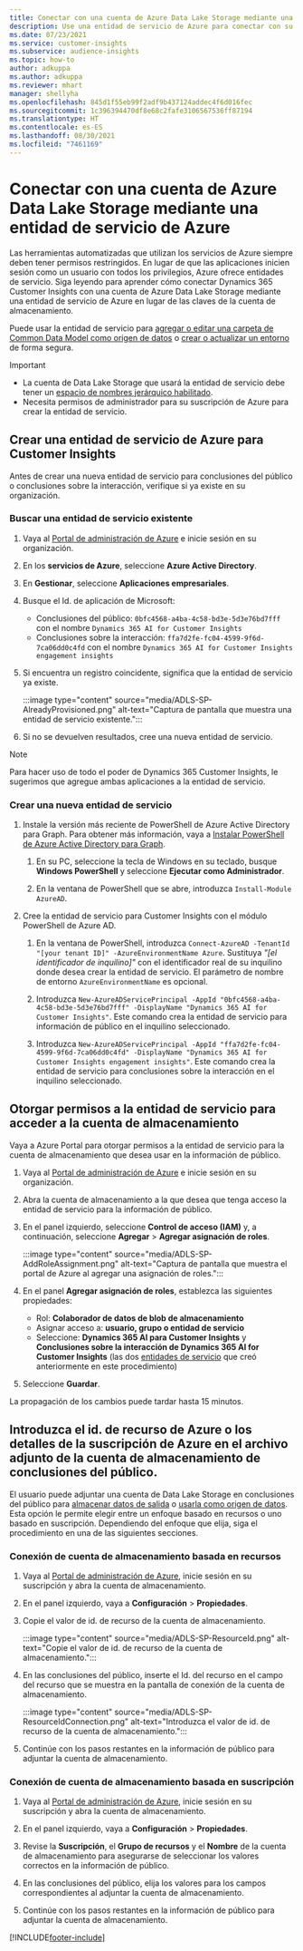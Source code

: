 ```yaml
---
title: Conectar con una cuenta de Azure Data Lake Storage mediante una entidad de servicio
description: Use una entidad de servicio de Azure para conectar con su propio lago de datos.
ms.date: 07/23/2021
ms.service: customer-insights
ms.subservice: audience-insights
ms.topic: how-to
author: adkuppa
ms.author: adkuppa
ms.reviewer: mhart
manager: shellyha
ms.openlocfilehash: 845d1f55eb99f2adf9b437124addec4f6d016fec
ms.sourcegitcommit: 1c396394470df8e68c2fafe3106567536ff87194
ms.translationtype: HT
ms.contentlocale: es-ES
ms.lasthandoff: 08/30/2021
ms.locfileid: "7461169"
---
```

# <a name="connect-to-an-azure-data-lake-storage-account-by-using-an-azure-service-principal"></a>Conectar con una cuenta de Azure Data Lake Storage mediante una entidad de servicio de Azure
<!--note from editor: The Cloud Style Guide would have us just use "Azure Data Lake Storage" to mean the current version, unless the old version (Gen1) is mentioned. I've followed this guidance, even though it seems that our docs and Azure docs are all over the map on this.-->
Las herramientas automatizadas que utilizan los servicios de Azure siempre deben tener permisos restringidos. En lugar de que las aplicaciones inicien sesión como un usuario con todos los privilegios, Azure ofrece entidades de servicio. Siga leyendo para aprender cómo conectar Dynamics 365 Customer Insights con una cuenta de Azure Data Lake Storage mediante una entidad de servicio de Azure en lugar de las claves de la cuenta de almacenamiento. 

Puede usar la entidad de servicio para [agregar o editar una carpeta de Common Data Model como origen de datos](connect-common-data-model.md) o [crear o actualizar un entorno](get-started-paid.md) de forma segura.<!--note from editor: Suggested. Or it could be ", or create a new environment or update an existing one". I think "new" is implied with "create". The comma is necessary.-->

> [!IMPORTANT]
> - La cuenta de Data Lake Storage que usará<!--note from editor: Suggested. Or perhaps it could be "The Data Lake Storage account to which you want to give access to the service principal..."--> la entidad de servicio debe tener un [espacio de nombres jerárquico habilitado](/azure/storage/blobs/data-lake-storage-namespace).
> - Necesita permisos de administrador para su suscripción de Azure para crear la entidad de servicio.

## <a name="create-an-azure-service-principal-for-customer-insights"></a>Crear una entidad de servicio de Azure para Customer Insights

Antes de crear una nueva entidad de servicio para conclusiones del público o conclusiones sobre la interacción, verifique si ya existe en su organización.

### <a name="look-for-an-existing-service-principal"></a>Buscar una entidad de servicio existente

1. Vaya al [Portal de administración de Azure](https://portal.azure.com) e inicie sesión en su organización.

2. En los **servicios de Azure**, seleccione **Azure Active Directory**.

3. En **Gestionar**, seleccione **Aplicaciones empresariales**.

4. Busque el Id. de<!--note from editor: Via Microsoft Writing Style Guide.--> aplicación de Microsoft:
   - Conclusiones del público: `0bfc4568-a4ba-4c58-bd3e-5d3e76bd7fff` con el nombre `Dynamics 365 AI for Customer Insights`
   - Conclusiones sobre la interacción: `ffa7d2fe-fc04-4599-9f6d-7ca06dd0c4fd` con el nombre `Dynamics 365 AI for Customer Insights engagement insights`

5. Si encuentra un registro coincidente, significa que la entidad de servicio ya existe. 
   
   :::image type="content" source="media/ADLS-SP-AlreadyProvisioned.png" alt-text="Captura de pantalla que muestra una entidad de servicio existente.":::
   
6. Si no se devuelven resultados, cree una nueva entidad de servicio.

>[!NOTE]
>Para hacer uso de todo el poder de Dynamics 365 Customer Insights, le sugerimos que agregue ambas aplicaciones a la entidad de servicio.<!--note from editor: Using the note format is suggested, just so this doesn't get lost by being tucked up in the step.-->

### <a name="create-a-new-service-principal"></a>Crear una nueva entidad de servicio
<!--note from editor: Some general formatting notes: The MWSG wants bold for text the user enters (in addition to UI strings and the settings users select), but there's plenty of precedent for using code format for entering text in PowerShell so I didn't change that. Note that italic should be used for placeholders, but not much else.-->
1. Instale la versión más reciente de PowerShell de Azure Active Directory para Graph. Para obtener más información, vaya a [Instalar PowerShell de Azure Active Directory para Graph](/powershell/azure/active-directory/install-adv2).

   1. En su PC, seleccione la tecla de Windows en su teclado, busque **Windows PowerShell** y seleccione **Ejecutar como Administrador**.<!--note from editor: Or should this be something like "search for **Windows PowerShell** and, if asked, select **Run as administrator**."?-->
   
   1. En la ventana de PowerShell que se abre, introduzca `Install-Module AzureAD`.

2. Cree la entidad de servicio para Customer Insights con el módulo PowerShell de Azure AD.

   1. En la ventana de PowerShell, introduzca `Connect-AzureAD -TenantId "[your tenant ID]" -AzureEnvironmentName Azure`. Sustituya *"[el identificador de inquilino]"*<!--note from editor: Edit okay? Or should the quotation marks stay in the command line, in which case it would be "Replace *[your tenant ID]* --> con el identificador real de su inquilino donde desea crear la entidad de servicio. El parámetro de nombre de entorno `AzureEnvironmentName` es opcional.
  
   1. Introduzca `New-AzureADServicePrincipal -AppId "0bfc4568-a4ba-4c58-bd3e-5d3e76bd7fff" -DisplayName "Dynamics 365 AI for Customer Insights"`. Este comando crea la entidad de servicio para información de público en el inquilino seleccionado. 

   1. Introduzca `New-AzureADServicePrincipal -AppId "ffa7d2fe-fc04-4599-9f6d-7ca06dd0c4fd" -DisplayName "Dynamics 365 AI for Customer Insights engagement insights"`. Este comando crea la entidad de servicio para conclusiones sobre la interacción<!--note from editor: Edit okay?--> en el inquilino seleccionado.

## <a name="grant-permissions-to-the-service-principal-to-access-the-storage-account"></a>Otorgar permisos a la entidad de servicio para acceder a la cuenta de almacenamiento

Vaya a Azure Portal para otorgar permisos a la entidad de servicio para la cuenta de almacenamiento que desea usar en la información de público.

1. Vaya al [Portal de administración de Azure](https://portal.azure.com) e inicie sesión en su organización.

1. Abra la cuenta de almacenamiento a la que desea que tenga acceso la entidad de servicio para la información de público.

1. En el panel izquierdo, seleccione **Control de acceso (IAM)** y, a continuación, seleccione **Agregar** > **Agregar asignación de roles**.

   :::image type="content" source="media/ADLS-SP-AddRoleAssignment.png" alt-text="Captura de pantalla que muestra el portal de Azure al agregar una asignación de roles.":::

1. En el panel **Agregar asignación de roles**, establezca las siguientes propiedades:
   - Rol: **Colaborador de datos de blob de almacenamiento**
   - Asignar acceso a: **usuario, grupo o entidad de servicio**
   - Seleccione: **Dynamics 365 AI para Customer Insights** y **Conclusiones sobre la interacción de Dynamics 365 AI for Customer Insights** (las dos [entidades de servicio](#create-a-new-service-principal) que creó anteriormente en este procedimiento)

1.  Seleccione **Guardar**.

La propagación de los cambios puede tardar hasta 15 minutos.

## <a name="enter-the-azure-resource-id-or-the-azure-subscription-details-in-the-storage-account-attachment-to-audience-insights"></a>Introduzca el id. de recurso de Azure o los detalles de la suscripción de Azure en el archivo adjunto de la cuenta de almacenamiento de conclusiones del público.

El usuario puede<!--note from editor: Edit suggested only if this section is optional.--> adjuntar una cuenta de Data Lake Storage en conclusiones del público para [almacenar datos de salida](manage-environments.md) o [usarla como origen de datos](connect-common-data-service-lake.md). Esta opción le permite elegir entre un enfoque basado en recursos o uno basado en suscripción. Dependiendo del enfoque que elija, siga el procedimiento en una de las siguientes secciones.<!--note from editor: Suggested.-->

### <a name="resource-based-storage-account-connection"></a>Conexión de cuenta de almacenamiento basada en recursos

1. Vaya al [Portal de administración de Azure](https://portal.azure.com), inicie sesión en su suscripción y abra la cuenta de almacenamiento.

1. En el panel izquierdo, vaya a **Configuración** > **Propiedades**.

1. Copie el valor de id. de recurso de la cuenta de almacenamiento.

   :::image type="content" source="media/ADLS-SP-ResourceId.png" alt-text="Copie el valor de id. de recurso de la cuenta de almacenamiento.":::

1. En las conclusiones del público, inserte el Id. del recurso en el campo del recurso que se muestra en la pantalla de conexión de la cuenta de almacenamiento.

   :::image type="content" source="media/ADLS-SP-ResourceIdConnection.png" alt-text="Introduzca el valor de id. de recurso de la cuenta de almacenamiento.":::   

1. Continúe con los pasos restantes en la información de público para adjuntar la cuenta de almacenamiento.

### <a name="subscription-based-storage-account-connection"></a>Conexión de cuenta de almacenamiento basada en suscripción

1. Vaya al [Portal de administración de Azure](https://portal.azure.com), inicie sesión en su suscripción y abra la cuenta de almacenamiento.

1. En el panel izquierdo, vaya a **Configuración** > **Propiedades**.

1. Revise la **Suscripción**, el **Grupo de recursos** y el **Nombre** de la cuenta de almacenamiento para asegurarse de seleccionar los valores correctos en la información de público.

1. En las conclusiones del público, elija los valores para los campos correspondientes al adjuntar la cuenta de almacenamiento.

1. Continúe con los pasos restantes en la información de público para adjuntar la cuenta de almacenamiento.


[!INCLUDE[footer-include](../includes/footer-banner.md)]